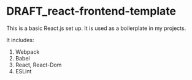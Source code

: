 # DRAFT_react-frontend-template
 
This is a basic React.js set up. It is used as a boilerplate in my projects.

It includes:
<ol>
<li>Webpack</li>
<li>Babel</li>
<li>React, React-Dom</li>
<li>ESLint</>
</ol>
